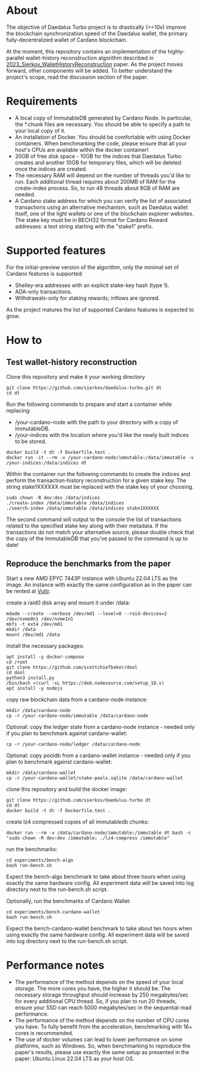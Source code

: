 # About

The objective of Daedalus Turbo project is to drastically (>=10x) improve the blockchain synchronization speed of the Daedalus wallet, the primary fully-decentralized wallet of Cardano blockchain.

At the moment, this repository contains an implementation of the highly-parallel wallet-history reconstruction algorithm described in [2023_Sierkov_WalletHistoryReconstruction](./doc/2023_Sierkov_WalletHistoryReconstruction.pdf) paper. As the project moves forward, other components will be added. To better understand the project's scope, read the discussion section of the paper.

# Requirements
- A local copy of ImmutableDB generated by Cardano Node. In particular, the *.chunk files are necessary.
  You should be able to specify a path to your local copy of it.
- An installation of Docker. You should be comfortable with using Docker containers.
  When benchmarking the code, please ensure that all your host's CPUs are available within the docker container!
- 20GB of free disk space - 10GB for the indices that Daedalus Turbo creates
  and another 10GB for temporary files, which will be deleted once the indices are created.
- The necessary RAM will depend on the number of threads you'd like to run.
  Each additional thread requires about 200MB of RAM for the create-index process.
  So, to run 48 threads about 8GB of RAM are needed.
- A Cardano stake address for which you can verify the list of associated transactions using an alternative mechanism,
  such as Daedalus wallet itself, one of the light wallets or one of the blockchain explorer websites.
  The stake key must be in BECH32 format for Cardano Reward addresses: a text string starting with the "stake1" prefix.

# Supported features

For the initial-preview version of the algorithm, only the minimal set of Cardano features is supported:
- Shelley-era addresses with an explicit stake-key hash (type 1).
- ADA-only transactions.
- Withdrawals-only for staking rewards; inflows are ignored.

As the project matures the list of supported Cardano features is expected to grow.

# How to

## Test wallet-history reconstruction

Clone this repository and make it your working directory
```
git clone https://github.com/sierkov/daedalus-turbo.git dt
cd dt
```

Run the following commands to prepare and start a container while replacing:
- /your-cardano-node with the path to your directory with a copy of ImmutableDB.
- /your-indices with the location where you'd like the newly built indices to be stored.
```
docker build -t dt -f Dockerfile.test .
docker run -it --rm -v /your-cardano-node/immutable:/data/immutable -v /your-indices:/data/indices dt
```

Within the container run the following commands to create the indices
and perform the transaction-history reconstruction for a given stake key.
The string stake1XXXXXX must be replaced with the stake key of your choosing.
```
sudo chown -R dev:dev /data/indices
./create-index /data/immutable /data/indices
./search-index /data/immutable /data/indices stake1XXXXXX
```
The second command will output to the console the list of transactions related to the specified stake key along with their metadata. If the transactions do not match your alternative source,
please double check that the copy of the ImmutableDB that you've passed to the command
is up to date!

## Reproduce the benchmarks from the paper

Start a new AMD EPYC 7443P instance with Ubuntu 22.04 LTS as the image.
An instance with exactly the same configuration as in the paper can be rented at [Vultr](https://www.vultr.com/products/bare-metal).

create a raid0 disk array and mount it under /data:
```
mdadm --create --verbose /dev/md1 --level=0 --raid-devices=2 /dev/nvme0n1 /dev/nvme1n1
mkfs -t ext4 /dev/md1
mkdir /data
mount /dev/md1 /data
```

install the necessary packages:
```
apt install -y docker-compose
cd /root
git clone https://github.com/scottchiefbaker/dool
cd dool
python3 install.py
/bin/bash <(curl -sL https://deb.nodesource.com/setup_18.x)
apt install -y nodejs
```

copy raw blockchain data from a cardano-node instance:
```
mkdir /data/cardano-node
cp -r /your-cardano-node/immutable /data/cardano-node
```

Optional: copy the ledger state from a cardano-node instance - needed only if you plan to benchmark against cardano-wallet:
```
cp -r /your-cardano-node/ledger /data/cardano-node
```

Optional: copy pooldb from a cardano-wallet instance - needed only if you plan to benchmark against cardano-wallet:
```
mkdir /data/cardano-wallet
cp -r /your-cardano-wallet/stake-pools.sqlite /data/cardano-wallet
```

clone this repository and build the docker image:
```
git clone https://github.com/sierkov/daedalus-turbo dt
cd dt
docker build -t dt -f Dockerfile.test .
```

create lz4 compressed copies of all immutabledb chunks:
```
docker run --rm -v /data/cardano-node/immutable:/immutable dt bash -c "sudo chown -R dev:dev /immutable; ./lz4-compress /immutable"
```

run the benchmarks:
```
cd experiments/bench-algo
bash run-bench.sh
```
Expect the bench-algo benchmark to take about three hours when using exactly
the same hardware config.
All experiment data will be saved into log directory next to the run-bench.sh script.

Optionally, run the benchmarks of Cardano Wallet:
```
cd experiments/bench-cardano-wallet
bash run-bench.sh
```
Expect the bench-cardano-wallet benchmark to take about ten hours when using exactly
the same hardware config.
All experiment data will be saved into log directory next to the run-bench.sh script.

# Performance notes
- The performance of the method depends on the speed of your local storage.
  The more cores you have, the higher it should be. The necessary storage
throughput should increase by 250 megabytes/sec for every additional CPU thread.
  So, if you plan to run 20 threads, ensure your SSD can reach 5000 megabytes/sec in the sequential read performance.
- The performance of the method depends on the number of CPU cores you have.
  To fully benefit from the acceleration, benchmarking with 16+ cores is recommended.
- The use of docker volumes can lead to lower performance on some platforms, such as Windows.
  So, when benchmarking to reproduce the paper's results,
  please use exactly the same setup as presented in the paper:
  Ubuntu Linux 22.04 LTS as your host OS.
